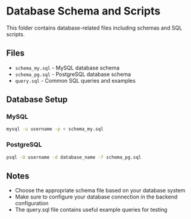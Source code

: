# Database Schema and Scripts

This folder contains database-related files including schemas and SQL scripts.

## Files

- `schema_my.sql` - MySQL database schema
- `schema_pg.sql` - PostgreSQL database schema  
- `query.sql` - Common SQL queries and examples

## Database Setup

### MySQL
```bash
mysql -u username -p < schema_my.sql
```

### PostgreSQL
```bash
psql -U username -d database_name -f schema_pg.sql
```

## Notes

- Choose the appropriate schema file based on your database system
- Make sure to configure your database connection in the backend configuration
- The query.sql file contains useful example queries for testing
